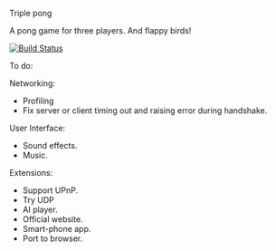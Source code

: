 Triple pong


A pong game for three players. And flappy birds!

[![Build Status](https://travis-ci.org/ryutaroikeda/triplepong.svg?branch=master)](https://travis-ci.org/ryutaroikeda/triplepong)

To do:

Networking:
* Profiling 
* Fix server or client timing out and raising error during handshake.

User Interface:
* Sound effects.
* Music.

Extensions:
* Support UPnP.
* Try UDP
* AI player.
* Official website. 
* Smart-phone app.
* Port to browser.
